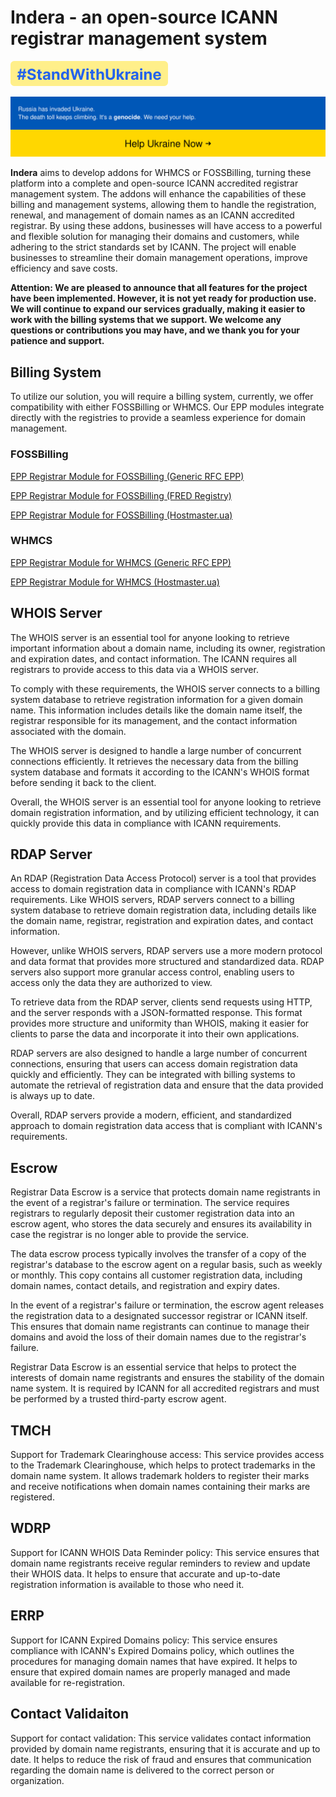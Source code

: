 # Indera - an open-source ICANN registrar management system

[![StandWithUkraine](https://raw.githubusercontent.com/vshymanskyy/StandWithUkraine/main/badges/StandWithUkraine.svg)](https://github.com/vshymanskyy/StandWithUkraine/blob/main/docs/README.md)

[![SWUbanner](https://raw.githubusercontent.com/vshymanskyy/StandWithUkraine/main/banner2-direct.svg)](https://github.com/vshymanskyy/StandWithUkraine/blob/main/docs/README.md)

**Indera** aims to develop addons for WHMCS or FOSSBilling, turning these platform into a complete and open-source ICANN accredited registrar management system. The addons will enhance the capabilities of these billing and management systems, allowing them to handle the registration, renewal, and management of domain names as an ICANN accredited registrar. By using these addons, businesses will have access to a powerful and flexible solution for managing their domains and customers, while adhering to the strict standards set by ICANN. The project will enable businesses to streamline their domain management operations, improve efficiency and save costs.

**Attention: We are pleased to announce that all features for the project have been implemented. However, it is not yet ready for production use. We will continue to expand our services gradually, making it easier to work with the billing systems that we support. We welcome any questions or contributions you may have, and we thank you for your patience and support.**

## Billing System

To utilize our solution, you will require a billing system, currently, we offer compatibility with either FOSSBilling or WHMCS. Our EPP modules integrate directly with the registries to provide a seamless experience for domain management.

### FOSSBilling

[EPP Registrar Module for FOSSBilling (Generic RFC EPP)](https://github.com/getpinga/fossbilling-epp-rfc)

[EPP Registrar Module for FOSSBilling (FRED Registry)](https://github.com/getpinga/fossbilling-epp-fred)

[EPP Registrar Module for FOSSBilling (Hostmaster.ua)](https://github.com/getpinga/fossbilling-epp-ua)

### WHMCS

[EPP Registrar Module for WHMCS (Generic RFC EPP)](https://github.com/getpinga/whmcs-epp-rfc)

[EPP Registrar Module for WHMCS (Hostmaster.ua)](https://github.com/getpinga/whmcs-epp-ua)

## WHOIS Server

The WHOIS server is an essential tool for anyone looking to retrieve important information about a domain name, including its owner, registration and expiration dates, and contact information. The ICANN requires all registrars to provide access to this data via a WHOIS server.

To comply with these requirements, the WHOIS server connects to a billing system database to retrieve registration information for a given domain name. This information includes details like the domain name itself, the registrar responsible for its management, and the contact information associated with the domain.

The WHOIS server is designed to handle a large number of concurrent connections efficiently. It retrieves the necessary data from the billing system database and formats it according to the ICANN's WHOIS format before sending it back to the client.

Overall, the WHOIS server is an essential tool for anyone looking to retrieve domain registration information, and by utilizing efficient technology, it can quickly provide this data in compliance with ICANN requirements.

## RDAP Server

An RDAP (Registration Data Access Protocol) server is a tool that provides access to domain registration data in compliance with ICANN's RDAP requirements. Like WHOIS servers, RDAP servers connect to a billing system database to retrieve domain registration data, including details like the domain name, registrar, registration and expiration dates, and contact information.

However, unlike WHOIS servers, RDAP servers use a more modern protocol and data format that provides more structured and standardized data. RDAP servers also support more granular access control, enabling users to access only the data they are authorized to view.

To retrieve data from the RDAP server, clients send requests using HTTP, and the server responds with a JSON-formatted response. This format provides more structure and uniformity than WHOIS, making it easier for clients to parse the data and incorporate it into their own applications.

RDAP servers are also designed to handle a large number of concurrent connections, ensuring that users can access domain registration data quickly and efficiently. They can be integrated with billing systems to automate the retrieval of registration data and ensure that the data provided is always up to date.

Overall, RDAP servers provide a modern, efficient, and standardized approach to domain registration data access that is compliant with ICANN's requirements.

## Escrow

Registrar Data Escrow is a service that protects domain name registrants in the event of a registrar's failure or termination. The service requires registrars to regularly deposit their customer registration data into an escrow agent, who stores the data securely and ensures its availability in case the registrar is no longer able to provide the service.

The data escrow process typically involves the transfer of a copy of the registrar's database to the escrow agent on a regular basis, such as weekly or monthly. This copy contains all customer registration data, including domain names, contact details, and registration and expiry dates.

In the event of a registrar's failure or termination, the escrow agent releases the registration data to a designated successor registrar or ICANN itself. This ensures that domain name registrants can continue to manage their domains and avoid the loss of their domain names due to the registrar's failure.

Registrar Data Escrow is an essential service that helps to protect the interests of domain name registrants and ensures the stability of the domain name system. It is required by ICANN for all accredited registrars and must be performed by a trusted third-party escrow agent.

## TMCH

Support for Trademark Clearinghouse access: This service provides access to the Trademark Clearinghouse, which helps to protect trademarks in the domain name system. It allows trademark holders to register their marks and receive notifications when domain names containing their marks are registered.

## WDRP

Support for ICANN WHOIS Data Reminder policy: This service ensures that domain name registrants receive regular reminders to review and update their WHOIS data. It helps to ensure that accurate and up-to-date registration information is available to those who need it.

## ERRP

Support for ICANN Expired Domains policy: This service ensures compliance with ICANN's Expired Domains policy, which outlines the procedures for managing domain names that have expired. It helps to ensure that expired domain names are properly managed and made available for re-registration.

## Contact Validaiton

Support for contact validation: This service validates contact information provided by domain name registrants, ensuring that it is accurate and up to date. It helps to reduce the risk of fraud and ensures that communication regarding the domain name is delivered to the correct person or organization.

